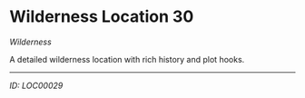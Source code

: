 # Wilderness Location 30

*Wilderness*

A detailed wilderness location with rich history and plot hooks.

---
*ID: LOC00029*